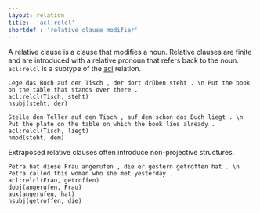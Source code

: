 ```yaml
---
layout: relation
title:  'acl:relcl'
shortdef : 'relative clause modifier'
---
```


A relative clause is a clause that modifies a noun. Relative clauses
are finite and are introduced with a relative pronoun that refers back to the noun.
`acl:relcl` is a subtype of the [acl]() relation.

~~~ sdparse
Lege das Buch auf den Tisch , der dort drüben steht . \n Put the book on the table that stands over there .
acl:relcl(Tisch, steht)
nsubj(steht, der)
~~~

~~~ sdparse
Stelle den Teller auf den Tisch , auf dem schon das Buch liegt . \n Put the plate on the table on which the book lies already .
acl:relcl(Tisch, liegt)
nmod(steht, dem)
~~~

Extraposed relative clauses often introduce non-projective structures.

~~~ sdparse
Petra hat diese Frau angerufen , die er gestern getroffen hat . \n Petra called this woman who she met yesterday .
acl:relcl(Frau, getroffen)
dobj(angerufen, Frau)
aux(angerufen, hat)
nsubj(getroffen, die)
~~~
